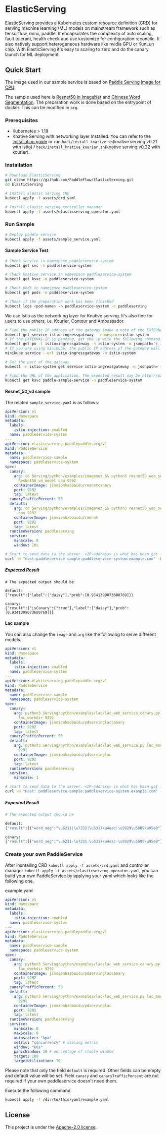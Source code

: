 # ElasticServing

ElasticServing provides a Kubernetes custom resource definition (CRD) for serving machine learning (ML) models on mainstream framework such as tensorflow, onnx, paddle. It encapsulates the complexity of auto scaling, fault tolerant, health check and use kustomize for configuration reconcile. It also natively support heterogeneous hardware like nvidia GPU or KunLun chip. With ElasticServing it's easy to scaling to zero and do the canary launch for ML deployment.

## Quick Start

The image used in our sample service is based on [Paddle Serving Image for CPU](https://github.com/PaddlePaddle/Serving#installation).

The sample used here is [Resnet50 in ImageNet](https://github.com/PaddlePaddle/Serving/tree/v0.6.0/python/examples/imagenet) and [Chinese Word Segmentation](https://github.com/PaddlePaddle/Serving#-pre-built-services-with-paddle-serving). The preparation work is done based on the entrypoint of docker. This can be modified in ```arg```.

### Prerequisites
- Kubernetes > 1.18
- Knative Serving with networking layer Installed.
You can refer to the [Installation guide](https://knative.dev/v0.22-docs/install/install-serving-with-yaml/) or run `hack/install_knative.sh`(knative serving v0.21 with istio) / `hack/install_knative_kourier.sh`(knative serving v0.22 with kourier).

### Installation

``` bash
# Download ElasticServing
git clone https://github.com/PaddleFlow/ElasticServing.git
cd ElasticServing

# Install elastic serving CRD
kubectl apply -f assets/crd.yaml

# Install elastic serving controller manager
kubectl apply -f assets/elasticserving_operator.yaml
```

### Run Sample

``` bash
# Deploy paddle service
kubectl apply -f assets/sample_service.yaml
```

#### Sample Service Test

``` bash
# Check service in namespace paddleservice-system
kubectl get svc -n paddleservice-system

# Check knative service in namespace paddleservice-system
kubectl get ksvc -n paddleservice-system

# Check pods in namespace paddleservice-system
kubectl get pods -n paddleservice-system

# Check if the preparation work has been finished
kubectl logs <pod-name> -n paddleservice-system -c paddleserving

```

We use Istio as the networking layer for Knative serving. It's also fine for users to use others, i.e, Kourier, Contour and Ambassador.

``` bash
# Find the public IP address of the gateway (make a note of the EXTERNAL-IP field in the output)
kubectl get service istio-ingressgateway --namespace=istio-system
# If the EXTERNAL-IP is pending, get the ip with the following command
kubectl get po -l istio=ingressgateway -n istio-system -o jsonpath='{.items[0].status.hostIP}'
# If you are using minikube, the public IP address of the gateway will be listed once you execute the following command (There will exist four URLs and maybe choose the second one)
minikube service --url istio-ingressgateway -n istio-system

# Get the port of the gateway
kubectl -n istio-system get service istio-ingressgateway -o jsonpath='{.spec.ports[?(@.name=="http2")].nodePort}'

# Find the URL of the application. The expected result may be http://paddleservice-sample.paddleservice-system.example.com
kubectl get ksvc paddle-sample-service -n paddleservice-system
```

#### Resnet_50_vd sample
The related `sample_service.yaml` is as follows:
``` yaml
apiVersion: v1
kind: Namespace
metadata:
  labels:
    istio-injection: enabled
  name: paddleservice-system
---
apiVersion: elasticserving.paddlepaddle.org/v1
kind: PaddleService
metadata:
  name: paddleservice-sample
  namespace: paddleservice-system
spec:
  canary:
    arg: cd Serving/python/examples/imagenet && python3 resnet50_web_service_canary.py
      ResNet50_vd_model cpu 9292
    containerImage: jinmionhaobaidu/resnetcanary
    port: 9292
    tag: latest
  canaryTrafficPercent: 50
  default:
    arg: cd Serving/python/examples/imagenet && python3 resnet50_web_service.py ResNet50_vd_model
      cpu 9292
    containerImage: jinmionhaobaidu/resnet
    port: 9292
    tag: latest
  runtimeVersion: paddleserving
  service:
    minScale: 0
    window: 10s
```
``` bash
# Start to send data to the server. <IP-address> is what has been got in the first or the second command.
curl -H "host:paddleservice-sample.paddleservice-system.example.com" -H "Content-Type:application/json" -X POST -d '{"feed":[{"image": "https://paddle-serving.bj.bcebos.com/imagenet-example/daisy.jpg"}], "fetch": ["score"]}' http://<IP-address>:<Port>/image/prediction
```

##### Expected Result
```
# The expected output should be

default:
{"result":{"label":["daisy"],"prob":[0.9341399073600769]}}

canary:
{"result":{"isCanary":["true"],"label":["daisy"],"prob":[0.9341399073600769]}}
```

#### Lac sample
You can also change the `image` and `arg` like the following to serve different models.
``` yaml
apiVersion: v1
kind: Namespace
metadata:
  labels:
    istio-injection: enabled
  name: paddleservice-system
---
apiVersion: elasticserving.paddlepaddle.org/v1
kind: PaddleService
metadata:
  name: paddleservice-sample
  namespace: paddleservice-system
spec:
  canary:
    arg: python3 Serving/python/examples/lac/lac_web_service_canary.py lac_model/
      lac_workdir 9292
    containerImage: jinmionhaobaidu/pdservinglaccanary
    port: 9292
    tag: latest
  canaryTrafficPercent: 50
  default:
    arg: python3 Serving/python/examples/lac/lac_web_service.py lac_model/ lac_workdir
      9292
    containerImage: jinmionhaobaidu/pdservinglac
    port: 9292
    tag: latest
  runtimeVersion: paddleserving
  service:
    minScale: 1
```

``` bash
# Start to send data to the server. <IP-address> is what has been got in the first or the second command.
curl -H "Host: paddleservice-sample.paddleservice-system.example.com" -H "Content-Type:application/json" -X POST -d '{"feed":[{"words": "我爱北京天安门"}], "fetch":["word_seg"]}' http://<IP-address>:<Port>/lac/prediction
```

##### Expected Result

``` bash
# The expected output should be 

default: 
{"result":[{"word_seg":"\u6211|\u7231|\u5317\u4eac|\u5929\u5b89\u95e8"}]}

canary:
{"result":[{"word_seg":"\u6211-\u7231-\u5317\u4eac-\u5929\u5b89\u95e8"}]}
```

### Create your own PaddleService

After insntalling CRD ```kubectl apply -f assets/crd.yaml``` and controller manager ```kubectl apply -f assets/elasticserving_operator.yaml```, you can build your own PaddleService by applying your yaml which looks like the following one.

example.yaml

``` yaml
apiVersion: v1
kind: Namespace
metadata:
  labels:
    istio-injection: enabled
  name: paddleservice-system
---
apiVersion: elasticserving.paddlepaddle.org/v1
kind: PaddleService
metadata:
  name: paddleservice-sample
  namespace: paddleservice-system
spec:
  canary:
    arg: python3 Serving/python/examples/lac/lac_web_service_canary.py lac_model/
      lac_workdir 9292
    containerImage: jinmionhaobaidu/pdservinglaccanary
    port: 9292
    tag: latest
  canaryTrafficPercent: 50
  default:
    arg: python3 Serving/python/examples/lac/lac_web_service.py lac_model/ lac_workdir
      9292
    containerImage: jinmionhaobaidu/pdservinglac
    port: 9292
    tag: latest
  runtimeVersion: paddleserving
  service:
    minScale: 0
    maxScale: 0
    autoscaler: "kpa"
    metric: "concurrency" # scaling metric
    window: "60s"
    panicWindow: 10 # percentage of stable window
    target: 100
    targetUtilization: 70
```

Please note that only the field `default` is required. Other fields can be empty and default value will be set. Field `canary` and `canaryTrafficPercent` are not required if your own paddleservice doesn't need them.

Execute the following command:

``` bash
kubectl apply -f /dir/to/this/yaml/example.yaml
```

## License

This project is under the [Apache-2.0 license](https://github.com/PaddleFlow/ElasticServing/blob/main/LICENSE).
